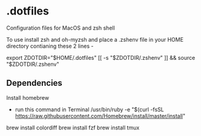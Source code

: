 # .dotfiles
Configuration files for MacOS and zsh shell

To use install zsh and oh-myzsh and place a .zshenv file in your HOME directory contianing these 2 lines -

export ZDOTDIR="$HOME/.dotfiles"
[[ -s "$ZDOTDIR/.zshenv" ]] && source "$ZDOTDIR/.zshenv" 

## Dependencies
Install homebrew
 - run this command  in Terminal
     /usr/bin/ruby -e "$(curl -fsSL https://raw.githubusercontent.com/Homebrew/install/master/install"
 
brew install colordiff
brew install fzf
brew install tmux